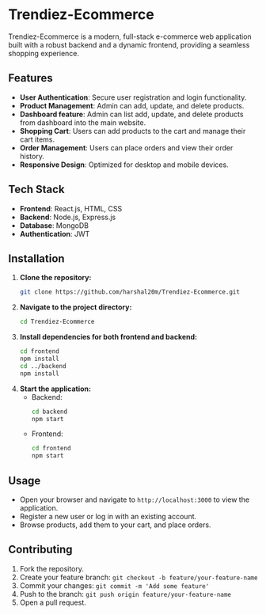 # Trendiez-Ecommerce 

Trendiez-Ecommerce is a modern, full-stack e-commerce web application built with a robust backend and a dynamic frontend, providing a seamless shopping experience.

## Features

- **User Authentication**: Secure user registration and login functionality.
- **Product Management**: Admin can add, update, and delete products.
- **Dashboard feature**: Admin can list add, update, and delete products from dashboard into the main website.
- **Shopping Cart**: Users can add products to the cart and manage their cart items.
- **Order Management**: Users can place orders and view their order history.
- **Responsive Design**: Optimized for desktop and mobile devices.

## Tech Stack

- **Frontend**: React.js, HTML, CSS
- **Backend**: Node.js, Express.js
- **Database**: MongoDB
- **Authentication**: JWT

## Installation

1. **Clone the repository:**
    ```sh
    git clone https://github.com/harshal20m/Trendiez-Ecommerce.git
    ```
2. **Navigate to the project directory:**
    ```sh
    cd Trendiez-Ecommerce
    ```
3. **Install dependencies for both frontend and backend:**
    ```sh
    cd frontend
    npm install
    cd ../backend
    npm install
    ```
4. **Start the application:**
    - Backend:
        ```sh
        cd backend
        npm start
        ```
    - Frontend:
        ```sh
        cd frontend
        npm start
        ```

## Usage

- Open your browser and navigate to `http://localhost:3000` to view the application.
- Register a new user or log in with an existing account.
- Browse products, add them to your cart, and place orders.

## Contributing

1. Fork the repository.
2. Create your feature branch: `git checkout -b feature/your-feature-name`
3. Commit your changes: `git commit -m 'Add some feature'`
4. Push to the branch: `git push origin feature/your-feature-name`
5. Open a pull request.


